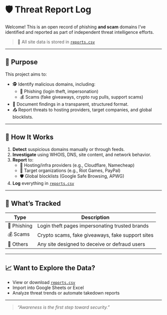 # 🛡️ Threat Report Log

Welcome! This is an open record of phishing **and scam** domains I’ve identified and reported as part of independent threat intelligence efforts.

> 📁 All site data is stored in [`reports.csv`](./reports.csv)

---

## 🎯 Purpose

This project aims to:
- 🕵️ Identify malicious domains, including:
  - 🎣 Phishing (login theft, impersonation)
  - 💰 Scams (fake giveaways, crypto rug pulls, support scams)
- 🧾 Document findings in a transparent, structured format.
- 📤 Report threats to hosting providers, target companies, and global blocklists.

---

## 📂 How It Works

1. **Detect** suspicious domains manually or through feeds.
2. **Investigate** using WHOIS, DNS, site content, and network behavior.
3. **Report** to:
   - 🧰 Hosting/infra providers (e.g., Cloudflare, Namecheap)
   - 🏢 Target organizations (e.g., Riot Games, PayPal)
   - 🛡️ Global blocklists (Google Safe Browsing, APWG)
4. **Log** everything in [`reports.csv`](./reports.csv)

---

## 🧾 What’s Tracked

| Type      | Description                                           |
|-----------|-------------------------------------------------------|
| 🎣 Phishing | Login theft pages impersonating trusted brands        |
| 💰 Scams    | Crypto scams, fake giveaways, fake support sites      |
| 🧊 Others   | Any site designed to deceive or defraud users         |

---


## 📈 Want to Explore the Data?

- View or download [`reports.csv`](./reports.csv)
- Import into Google Sheets or Excel
- Analyze threat trends or automate takedown reports

---

> _“Awareness is the first step toward security.”_
